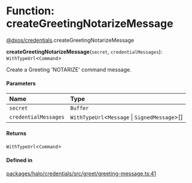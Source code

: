# Function: createGreetingNotarizeMessage

[@dxos/credentials](../modules/dxos_credentials.md).createGreetingNotarizeMessage

**createGreetingNotarizeMessage**(`secret`, `credentialMessages`): `WithTypeUrl`<`Command`\>

Create a Greeting 'NOTARIZE' command message.

#### Parameters

| Name | Type |
| :------ | :------ |
| `secret` | `Buffer` |
| `credentialMessages` | `WithTypeUrl`<`Message` \| `SignedMessage`\>[] |

#### Returns

`WithTypeUrl`<`Command`\>

#### Defined in

[packages/halo/credentials/src/greet/greeting-message.ts:41](https://github.com/dxos/dxos/blob/main/packages/halo/credentials/src/greet/greeting-message.ts#L41)
